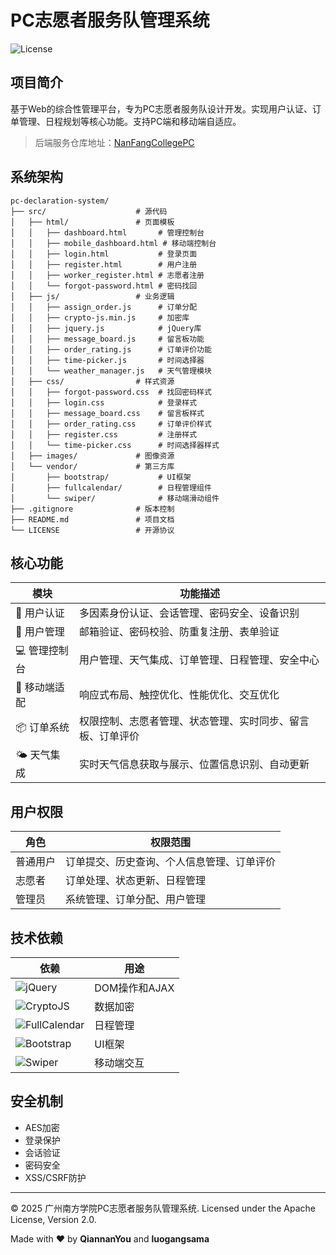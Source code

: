 # PC志愿者服务队管理系统

![License](https://img.shields.io/badge/许可证-Apache%202.0-yellow)

## 项目简介
基于Web的综合性管理平台，专为PC志愿者服务队设计开发。实现用户认证、订单管理、日程规划等核心功能。支持PC端和移动端自适应。

> 后端服务仓库地址：[NanFangCollegePC](https://github.com/luogangsama/NanFangCollegePC)

## 系统架构
```
pc-declaration-system/
├── src/                    # 源代码
│   ├── html/               # 页面模板
│   │   ├── dashboard.html       # 管理控制台
│   │   ├── mobile_dashboard.html # 移动端控制台
│   │   ├── login.html           # 登录页面
│   │   ├── register.html        # 用户注册
│   │   ├── worker_register.html # 志愿者注册
│   │   └── forgot-password.html # 密码找回
│   ├── js/                 # 业务逻辑
│   │   ├── assign_order.js      # 订单分配
│   │   ├── crypto-js.min.js     # 加密库
│   │   ├── jquery.js            # jQuery库
│   │   ├── message_board.js     # 留言板功能
│   │   ├── order_rating.js      # 订单评价功能
│   │   ├── time-picker.js       # 时间选择器
│   │   └── weather_manager.js   # 天气管理模块
│   ├── css/                # 样式资源
│   │   ├── forgot-password.css  # 找回密码样式
│   │   ├── login.css            # 登录样式
│   │   ├── message_board.css    # 留言板样式
│   │   ├── order_rating.css     # 订单评价样式
│   │   ├── register.css         # 注册样式 
│   │   └── time-picker.css      # 时间选择器样式
│   ├── images/             # 图像资源
│   └── vendor/             # 第三方库
│       ├── bootstrap/           # UI框架
│       ├── fullcalendar/        # 日程管理组件
│       └── swiper/              # 移动端滑动组件
├── .gitignore              # 版本控制
├── README.md               # 项目文档
└── LICENSE                 # 开源协议
```

## 核心功能

| 模块 | 功能描述 |
|------|----------|
| 🔐 用户认证 | 多因素身份认证、会话管理、密码安全、设备识别 |
| 📝 用户管理 | 邮箱验证、密码校验、防重复注册、表单验证 |
| 💻 管理控制台 | 用户管理、天气集成、订单管理、日程管理、安全中心 |
| 📱 移动端适配 | 响应式布局、触控优化、性能优化、交互优化 |
| 📦 订单系统 | 权限控制、志愿者管理、状态管理、实时同步、留言板、订单评价 |
| 🌤️ 天气集成 | 实时天气信息获取与展示、位置信息识别、自动更新 |

## 用户权限
| 角色 | 权限范围 |
|------|----------|
| 普通用户 | 订单提交、历史查询、个人信息管理、订单评价 |
| 志愿者 | 订单处理、状态更新、日程管理 |
| 管理员 | 系统管理、订单分配、用户管理 |

## 技术依赖
| 依赖 | 用途 |
|------|------|
| ![jQuery](https://img.shields.io/badge/jQuery-v3.6.0-blue) | DOM操作和AJAX |
| ![CryptoJS](https://img.shields.io/badge/CryptoJS-v4.1.1-green) | 数据加密 |
| ![FullCalendar](https://img.shields.io/badge/FullCalendar-v5.10.1-orange) | 日程管理 |
| ![Bootstrap](https://img.shields.io/badge/Bootstrap-v5.1.3-purple) | UI框架 |
| ![Swiper](https://img.shields.io/badge/Swiper-latest-red) | 移动端交互 |

## 安全机制
- AES加密
- 登录保护
- 会话验证
- 密码安全
- XSS/CSRF防护

---
© 2025 广州南方学院PC志愿者服务队管理系统. Licensed under the Apache License, Version 2.0.

Made with ❤️ by **QiannanYou** and **luogangsama**